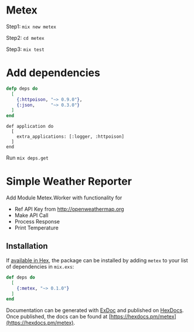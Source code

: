 # Metex

Step1: `mix new metex`

Step2: `cd metex`

Step3: `mix test`

# Add dependencies

```mix.exs
defp deps do 
  [
    {:httpoison, "~> 0.9.0"},
    {:json,      "~> 0.3.0"}
  ]
end
```

```
def application do
  [
    extra_applications: [:logger, :httpoison]
  ]
end
```

Run `mix deps.get`

# Simple Weather Reporter

Add Module Metex.Worker with functionality for
 - Ref API Key from http://openweathermap.org
 - Make API Call
 - Process Response
 - Print Temperature
 
## Installation

If [available in Hex](https://hex.pm/docs/publish), the package can be installed
by adding `metex` to your list of dependencies in `mix.exs`:

```elixir
def deps do
  [
    {:metex, "~> 0.1.0"}
  ]
end
```

Documentation can be generated with [ExDoc](https://github.com/elixir-lang/ex_doc)
and published on [HexDocs](https://hexdocs.pm). Once published, the docs can
be found at [https://hexdocs.pm/metex](https://hexdocs.pm/metex).
